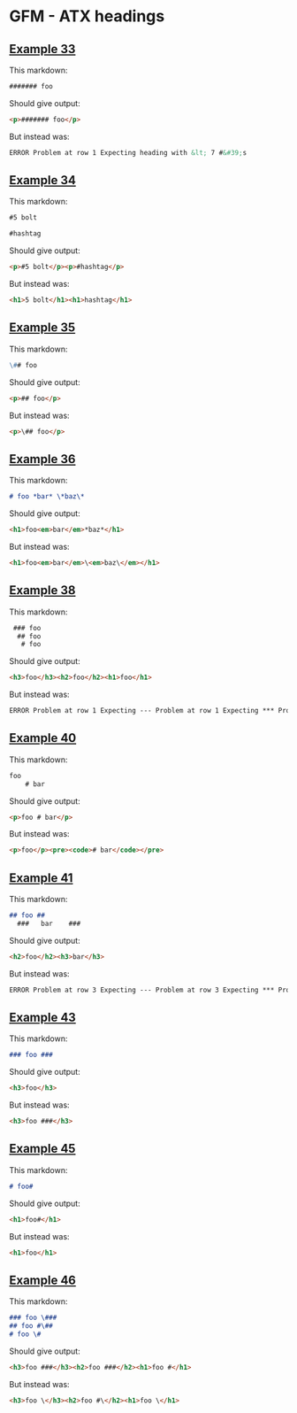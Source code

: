 # GFM - ATX headings

## [Example 33](https://spec.commonmark.org/0.29/#example-33)

This markdown:

```markdown
####### foo

```

Should give output:

```html
<p>####### foo</p>
```

But instead was:

```html
ERROR Problem at row 1 Expecting heading with &lt; 7 #&#39;s
```
## [Example 34](https://spec.commonmark.org/0.29/#example-34)

This markdown:

```markdown
#5 bolt

#hashtag

```

Should give output:

```html
<p>#5 bolt</p><p>#hashtag</p>
```

But instead was:

```html
<h1>5 bolt</h1><h1>hashtag</h1>
```
## [Example 35](https://spec.commonmark.org/0.29/#example-35)

This markdown:

```markdown
\## foo

```

Should give output:

```html
<p>## foo</p>
```

But instead was:

```html
<p>\## foo</p>
```
## [Example 36](https://spec.commonmark.org/0.29/#example-36)

This markdown:

```markdown
# foo *bar* \*baz\*

```

Should give output:

```html
<h1>foo<em>bar</em>*baz*</h1>
```

But instead was:

```html
<h1>foo<em>bar</em>\<em>baz\</em></h1>
```
## [Example 38](https://spec.commonmark.org/0.29/#example-38)

This markdown:

```markdown
 ### foo
  ## foo
   # foo

```

Should give output:

```html
<h3>foo</h3><h2>foo</h2><h1>foo</h1>
```

But instead was:

```html
ERROR Problem at row 1 Expecting --- Problem at row 1 Expecting *** Problem at row 1 Expecting ___
```
## [Example 40](https://spec.commonmark.org/0.29/#example-40)

This markdown:

```markdown
foo
    # bar

```

Should give output:

```html
<p>foo # bar</p>
```

But instead was:

```html
<p>foo</p><pre><code># bar</code></pre>
```
## [Example 41](https://spec.commonmark.org/0.29/#example-41)

This markdown:

```markdown
## foo ##
  ###   bar    ###

```

Should give output:

```html
<h2>foo</h2><h3>bar</h3>
```

But instead was:

```html
ERROR Problem at row 3 Expecting --- Problem at row 3 Expecting *** Problem at row 3 Expecting ___
```
## [Example 43](https://spec.commonmark.org/0.29/#example-43)

This markdown:

```markdown
### foo ###     

```

Should give output:

```html
<h3>foo</h3>
```

But instead was:

```html
<h3>foo ###</h3>
```
## [Example 45](https://spec.commonmark.org/0.29/#example-45)

This markdown:

```markdown
# foo#

```

Should give output:

```html
<h1>foo#</h1>
```

But instead was:

```html
<h1>foo</h1>
```
## [Example 46](https://spec.commonmark.org/0.29/#example-46)

This markdown:

```markdown
### foo \###
## foo #\##
# foo \#

```

Should give output:

```html
<h3>foo ###</h3><h2>foo ###</h2><h1>foo #</h1>
```

But instead was:

```html
<h3>foo \</h3><h2>foo #\</h2><h1>foo \</h1>
```
